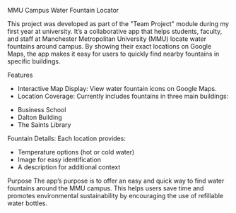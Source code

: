 MMU Campus Water Fountain Locator

This project was developed as part of the "Team Project" module during my first year at university. It’s a 
collaborative app that helps students, faculty, and staff at Manchester Metropolitan University (MMU) 
locate water fountains around campus. By showing their exact locations on Google Maps, the app makes it 
easy for users to quickly find nearby fountains in specific buildings.

Features
* Interactive Map Display: View water fountain icons on Google Maps.
* Location Coverage: Currently includes fountains in three main buildings:

- Business School
- Dalton Building
- The Saints Library

Fountain Details: Each location provides:
* Temperature options (hot or cold water)
* Image for easy identification
* A description for additional context

Purpose
The app’s purpose is to offer an easy and quick way to find water fountains around the MMU campus. This 
helps users save time and promotes environmental sustainability by encouraging the use of refillable water 
bottles.
